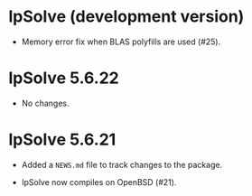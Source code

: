 # lpSolve (development version)

* Memory error fix when BLAS polyfills are used (#25).

# lpSolve 5.6.22

* No changes.

# lpSolve 5.6.21

* Added a `NEWS.md` file to track changes to the package.

* lpSolve now compiles on OpenBSD (#21).

